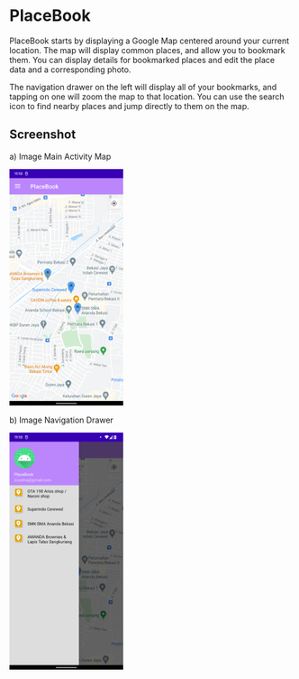 # PlaceBook

PlaceBook starts by displaying a Google Map centered around your current location. 
The map will display common places, and allow you to bookmark them. 
You can display details for bookmarked places and edit the place data and a corresponding photo.

The navigation drawer on the left will display all of your bookmarks, and tapping on one will zoom the map to that location. 
You can use the search icon to find nearby places and jump directly to them on the map.


## Screenshot

a) Image Main Activity Map

<img src="/images/Screenshot_20220611-111014_PlaceBook.png" alt="main activity map" title="main activity map title" width="40%" height="40%">


b) Image Navigation Drawer

<img src="/images/Screenshot_20220611-111018_PlaceBook.png" alt="navigation drawer" title="navigation drawer title" width="40%" height="40%">
